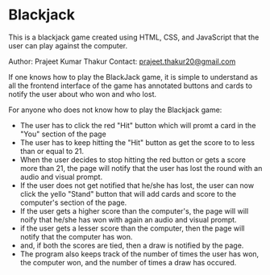 # Blackjack
This is a blackjack game created using HTML, CSS, and JavaScript that the user can play against the computer.

Author: Prajeet Kumar Thakur
Contact: prajeet.thakur20@gmail.com

If one knows how to play the BlackJack game, it is simple to understand as all the frontend interface of the game has annotated buttons and cards to notify the user about
who won and who lost.

For anyone who does not know how to play the Blackjack game:

* The user has to click the red "Hit" button which will promt a card in the "You" section of the page
* The user has to keep hitting the "Hit" button as get the score to to less than or equal to 21.
* When the user decides to stop hitting the red button or gets a score more than 21, the page will notify that the user has lost the round with an audio and visual prompt.
* If the user does not get notified that he/she has lost, the user can now click the yello "Stand" button that will add cards and score to the computer's section of the page.
* If the user gets a higher score than the computer's, the page will will noify that he/she has won with again an audio and visual prompt.
* if the user gets a lesser score than the computer, then the page will notify that the computer has won.
* and, if both the scores are tied, then a draw is notified by the page.
* The program also keeps track of the number of times the user has won, the computer won, and the number of times a draw has occured.
